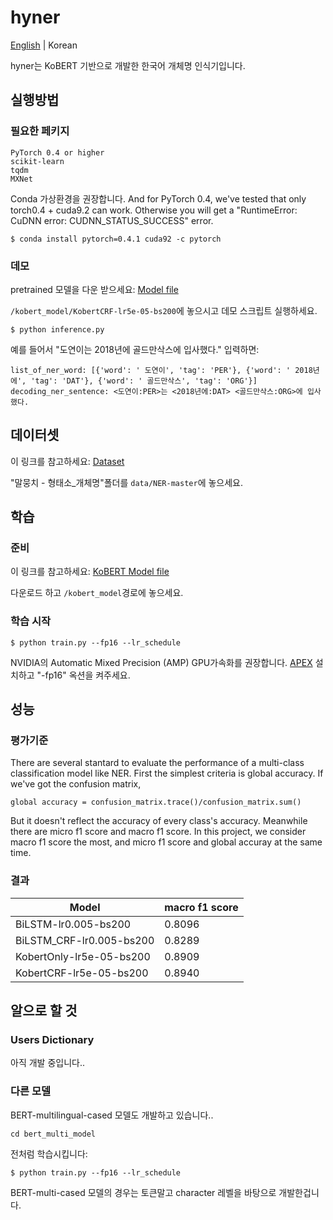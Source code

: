 # hyner
[English](/README.md) | Korean

hyner는 KoBERT 기반으로 개발한 한국어 개체명 인식기입니다.

## 실행방법
### 필요한 페키지
```
PyTorch 0.4 or higher
scikit-learn
tqdm
MXNet
```
Conda 가상환경을 권장합니다. And for PyTorch 0.4, we've tested that only torch0.4 + cuda9.2 can work. Otherwise you will get a "RuntimeError: CuDNN error: CUDNN_STATUS_SUCCESS" error.
```
$ conda install pytorch=0.4.1 cuda92 -c pytorch
```
### 데모
pretrained 모델을 다운 받으세요: [Model file](https://drive.google.com/drive/folders/1aiq8m1kh5esD3tdmGjJlBddG5-Sgrb9k?usp=sharing)

`/kobert_model/KobertCRF-lr5e-05-bs200`에 놓으시고 데모 스크립트 실행하세요.
```
$ python inference.py
```
예를 들어서 "도연이는 2018년에 골드만삭스에 입사했다." 입력하면:
```
list_of_ner_word: [{'word': ' 도연이', 'tag': 'PER'}, {'word': ' 2018년에', 'tag': 'DAT'}, {'word': ' 골드만삭스', 'tag': 'ORG'}]
decoding_ner_sentence: <도연이:PER>는 <2018년에:DAT> <골드만삭스:ORG>에 입사했다.
```
## 데이터셋
이 링크를 참고하세요:
[Dataset](https://github.com/kmounlp/NER)

"말뭉치 - 형태소_개체명"폴더를 `data/NER-master`에 놓으세요.
## 학습
### 준비
이 링크를 참고하세요: [KoBERT Model file](https://kobert.blob.core.windows.net/models/kobert/pytorch/pytorch_kobert_2439f391a6.params)

다운로드 하고 `/kobert_model`경로에 놓으세요.

### 학습 시작
```
$ python train.py --fp16 --lr_schedule
```
NVIDIA의 Automatic Mixed Precision (AMP) GPU가속화를 권장합니다.
[APEX](https://github.com/NVIDIA/apex) 설치하고 "-fp16" 옥션을 켜주세요.
## 성능
### 평가기준
There are several stantard to evaluate the performance of a multi-class classification model like NER.
First the simplest criteria is global accuracy. If we've got the confusion matrix, 

`global accuracy = confusion_matrix.trace()/confusion_matrix.sum()`

But it doesn't reflect the accuracy of every class's accuracy. Meanwhile there are micro f1 score and macro f1 score. In this project, we consider macro f1 score the most, and micro f1 score and global accuray at the same time.
### 결과
| Model | macro f1 score |
| ------------ | ------------- |
| BiLSTM-lr0.005-bs200 | 0.8096 |
| BiLSTM_CRF-lr0.005-bs200 | 0.8289 |
| KobertOnly-lr5e-05-bs200 | 0.8909 |
| KobertCRF-lr5e-05-bs200 | 0.8940  |

## 알으로 할 것
### Users Dictionary
아직 개발 중입니다..
### 다른 모델
BERT-multilingual-cased 모델도 개발하고 있습니다..
```
cd bert_multi_model
```
전처럼 학습시킵니다:
```
$ python train.py --fp16 --lr_schedule
```
BERT-multi-cased 모델의 경우는 토큰말고 character 레벨을 바탕으로 개발한겁니다.
